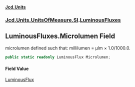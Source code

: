 #### [Jcd.Units](index 'index')
### [Jcd.Units.UnitsOfMeasure.SI](Jcd.Units.UnitsOfMeasure.SI 'Jcd.Units.UnitsOfMeasure.SI').[LuminousFluxes](LuminousFluxes 'Jcd.Units.UnitsOfMeasure.SI.LuminousFluxes')

## LuminousFluxes.Microlumen Field

microlumen defined such that: millilumen = μlm × 1.0/1000.0.

```csharp
public static readonly LuminousFlux Microlumen;
```

#### Field Value
[LuminousFlux](LuminousFlux 'Jcd.Units.UnitTypes.LuminousFlux')